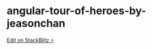 # angular-tour-of-heroes-by-jeasonchan

[Edit on StackBlitz ⚡️](https://stackblitz.com/edit/angular-tour-of-heroes-by-jeasonchan)